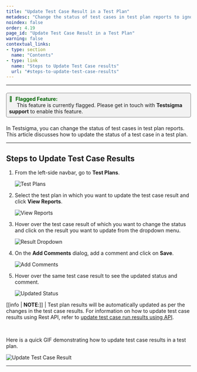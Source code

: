 ```yaml
---
title: "Update Test Case Result in a Test Plan"
metadesc: "Change the status of test cases in test plan reports to ignore test case result of known issues | This article discusses how to update the status of a test case in a test plan"
noindex: false
order: 4.19
page_id: "Update Test Case Result in a Test Plan"
warning: false
contextual_links:
- type: section
  name: "Contents"
- type: link
  name: "Steps to Update Test Case results"
  url: "#steps-to-update-test-case-results"
---
```



---

<div style="border: 1px solid gray; border-radius: 4px; padding: 0.5em; margin: 0.5em 0; background-color: #f2f2f2; display: inline-block;">
  <div style="color: darkgreen; font-weight: bold; list-style: none; display: inline-block;">
    <span style="margin-right: 5px;">🔴</span> Flagged Feature:
  </div><br>
  <span style="margin-left: 1.5em;">This feature is currently flagged. Please get in touch with <b>Testsigma support</b> to enable this feature.</span>
</div>




In Testsigma, you can change the status of test cases in test plan reports. This article discusses how to update the status of a test case in a test plan.

---


## **Steps to Update Test Case Results**

1. From the left-side navbar, go to **Test Plans**.

   ![Test Plans](https://s3.amazonaws.com/static-docs.testsigma.com/new_images/projects/applications/TestPlansNavigation.png)


2. Select the test plan in which you want to update the test case result and click **View Reports**.

   ![View Reports](https://s3.amazonaws.com/static-docs.testsigma.com/new_images/projects/applications/View_Reports_Test_Plans.png)


3. Hover over the test case result of which you want to change the status and click on the result you want to update from the dropdown menu.

   ![Result Dropdown](https://s3.amazonaws.com/static-docs.testsigma.com/new_images/projects/applications/Dropdown_TestCase_Result.png)


4. On the **Add Comments** dialog, add a comment and click on **Save**.

   ![Add Comments](https://s3.amazonaws.com/static-docs.testsigma.com/new_images/projects/applications/Add_Comments_Result_Update.png)

5. Hover over the same test case result to see the updated status and comment.

   ![Updated Status](https://s3.amazonaws.com/static-docs.testsigma.com/new_images/projects/applications/Updated_Test_Result.png)

[[info | **NOTE**:]]
| Test plan results will be automatically updated as per the changes in the test case results. For information on how to update test case results using Rest API, refer to [update test case run results using API](https://testsigma.com/docs/api/examples/update-test-case-results-using-API/).

<br>

Here is a quick GIF demonstrating how to update test case results in a test plan.

![Update Test Case Result](https://s3.amazonaws.com/static-docs.testsigma.com/new_images/projects/applications/UpdateTestCaseResult.gif) 


---